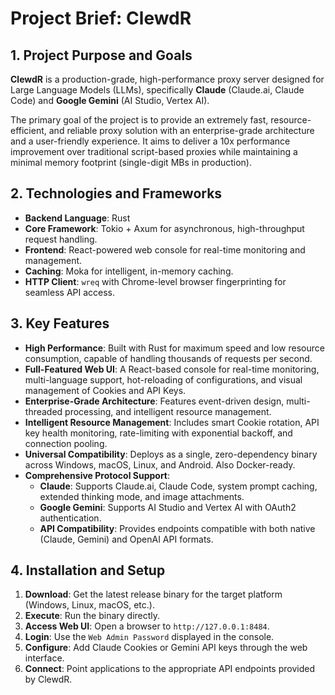 # Project Brief: ClewdR

## 1. Project Purpose and Goals

**ClewdR** is a production-grade, high-performance proxy server designed for Large Language Models (LLMs), specifically **Claude** (Claude.ai, Claude Code) and **Google Gemini** (AI Studio, Vertex AI). 

The primary goal of the project is to provide an extremely fast, resource-efficient, and reliable proxy solution with an enterprise-grade architecture and a user-friendly experience. It aims to deliver a 10x performance improvement over traditional script-based proxies while maintaining a minimal memory footprint (single-digit MBs in production).

## 2. Technologies and Frameworks

- **Backend Language**: Rust
- **Core Framework**: Tokio + Axum for asynchronous, high-throughput request handling.
- **Frontend**: React-powered web console for real-time monitoring and management.
- **Caching**: Moka for intelligent, in-memory caching.
- **HTTP Client**: `wreq` with Chrome-level browser fingerprinting for seamless API access.

## 3. Key Features

- **High Performance**: Built with Rust for maximum speed and low resource consumption, capable of handling thousands of requests per second.
- **Full-Featured Web UI**: A React-based console for real-time monitoring, multi-language support, hot-reloading of configurations, and visual management of Cookies and API Keys.
- **Enterprise-Grade Architecture**: Features event-driven design, multi-threaded processing, and intelligent resource management.
- **Intelligent Resource Management**: Includes smart Cookie rotation, API key health monitoring, rate-limiting with exponential backoff, and connection pooling.
- **Universal Compatibility**: Deploys as a single, zero-dependency binary across Windows, macOS, Linux, and Android. Also Docker-ready.
- **Comprehensive Protocol Support**:
    - **Claude**: Supports Claude.ai, Claude Code, system prompt caching, extended thinking mode, and image attachments.
    - **Google Gemini**: Supports AI Studio and Vertex AI with OAuth2 authentication.
    - **API Compatibility**: Provides endpoints compatible with both native (Claude, Gemini) and OpenAI API formats.

## 4. Installation and Setup

1.  **Download**: Get the latest release binary for the target platform (Windows, Linux, macOS, etc.).
2.  **Execute**: Run the binary directly.
3.  **Access Web UI**: Open a browser to `http://127.0.0.1:8484`.
4.  **Login**: Use the `Web Admin Password` displayed in the console.
5.  **Configure**: Add Claude Cookies or Gemini API keys through the web interface.
6.  **Connect**: Point applications to the appropriate API endpoints provided by ClewdR.